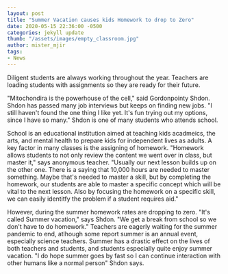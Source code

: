 ```yaml
---
layout: post
title: "Summer Vacation causes kids Homework to drop to Zero"
date: 2020-05-15 22:36:00 -0500
categories: jekyll update
thumb: "/assets/images/empty_classroom.jpg"
author: mister_mjir
tags:
- News
---
```


Diligent students are always working throughout the year. Teachers are loading students with assignments so they are ready for
their future.

"Mitochondira is the powerhouse of the cell," said Gordonpointy Shdon. Shdon has passed many job interviews but keeps on finding
new jobs. "I still haven't found the one thing I like yet. It's fun trying out my options, since I have so many." Shdon is one
of many students who attends school.

School is an educational institution aimed at teaching kids acadmeics, the arts, and mental health to prepare kids for
independent lives as adults. A key factor in many classes is the assigning of homework. "Homework allows students to not only
review the content we went over in class, but master it," says anonymous teacher. "Usually our next lesson builds up on the
other one. There
is a saying that 10,000 hours are needed to master something. Maybe that's needed to master a skill, but by completing the
homework, our students are able to master a specific concept which will be vital to the next lesson. Also by focusing the
homework on a specific skill, we can easily identitfy the problem if a student requires aid."

However, during the summer homework rates are dropping to zero. "It's called Summer vacation," says Shdon. "We get a break from
school so we don't have to do homework." Teachers are eagerly waiting for the summer pandemic to end, atlhough some report
summer is an annual event, especially science teachers. Summer has a drastic effect on the lives of both teachers and students,
and students especially quite enjoy summer vacation. "I do hope summer goes by fast so I can continue interaction with other
humans like a normal person" Shdon says.
